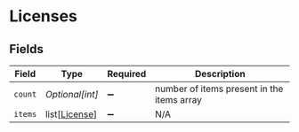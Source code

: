 # Licenses


## Fields

| Field                                           | Type                                            | Required                                        | Description                                     |
| ----------------------------------------------- | ----------------------------------------------- | ----------------------------------------------- | ----------------------------------------------- |
| `count`                                         | *Optional[int]*                                 | :heavy_minus_sign:                              | number of items present in the items array      |
| `items`                                         | list[[License](../../models/shared/license.md)] | :heavy_minus_sign:                              | N/A                                             |